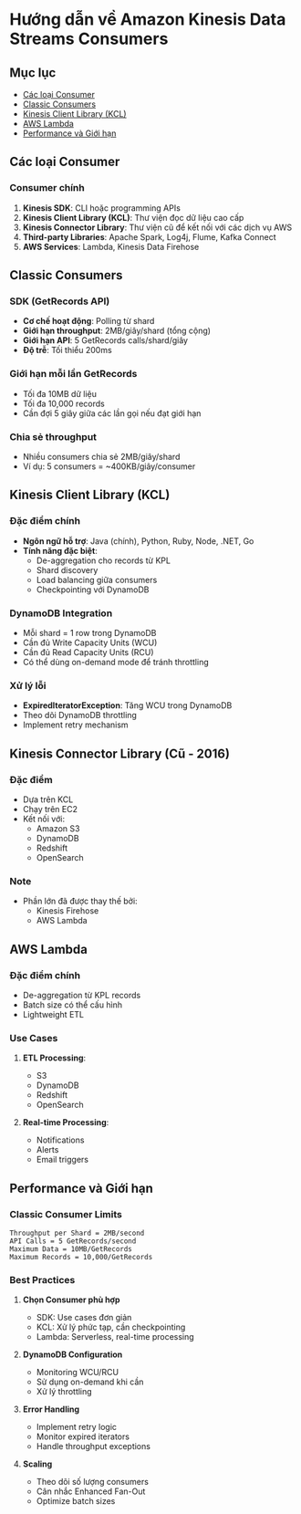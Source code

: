 # Hướng dẫn về Amazon Kinesis Data Streams Consumers

## Mục lục
- [Các loại Consumer](#các-loại-consumer)
- [Classic Consumers](#classic-consumers)
- [Kinesis Client Library (KCL)](#kinesis-client-library-kcl)
- [AWS Lambda](#aws-lambda)
- [Performance và Giới hạn](#performance-và-giới-hạn)

## Các loại Consumer

### Consumer chính
1. **Kinesis SDK**: CLI hoặc programming APIs
2. **Kinesis Client Library (KCL)**: Thư viện đọc dữ liệu cao cấp
3. **Kinesis Connector Library**: Thư viện cũ để kết nối với các dịch vụ AWS
4. **Third-party Libraries**: Apache Spark, Log4j, Flume, Kafka Connect
5. **AWS Services**: Lambda, Kinesis Data Firehose

## Classic Consumers

### SDK (GetRecords API)
- **Cơ chế hoạt động**: Polling từ shard
- **Giới hạn throughput**: 2MB/giây/shard (tổng cộng)
- **Giới hạn API**: 5 GetRecords calls/shard/giây
- **Độ trễ**: Tối thiểu 200ms

### Giới hạn mỗi lần GetRecords
- Tối đa 10MB dữ liệu
- Tối đa 10,000 records
- Cần đợi 5 giây giữa các lần gọi nếu đạt giới hạn 

### Chia sẻ throughput
- Nhiều consumers chia sẻ 2MB/giây/shard
- Ví dụ: 5 consumers = ~400KB/giây/consumer

## Kinesis Client Library (KCL)

### Đặc điểm chính
- **Ngôn ngữ hỗ trợ**: Java (chính), Python, Ruby, Node, .NET, Go
- **Tính năng đặc biệt**:
  - De-aggregation cho records từ KPL
  - Shard discovery
  - Load balancing giữa consumers
  - Checkpointing với DynamoDB

### DynamoDB Integration
- Mỗi shard = 1 row trong DynamoDB
- Cần đủ Write Capacity Units (WCU)
- Cần đủ Read Capacity Units (RCU)
- Có thể dùng on-demand mode để tránh throttling

### Xử lý lỗi
- **ExpiredIteratorException**: Tăng WCU trong DynamoDB
- Theo dõi DynamoDB throttling
- Implement retry mechanism

## Kinesis Connector Library (Cũ - 2016)

### Đặc điểm
- Dựa trên KCL
- Chạy trên EC2
- Kết nối với:
  - Amazon S3
  - DynamoDB
  - Redshift
  - OpenSearch

### Note
- Phần lớn đã được thay thế bởi:
  - Kinesis Firehose
  - AWS Lambda

## AWS Lambda

### Đặc điểm chính
- De-aggregation từ KPL records
- Batch size có thể cấu hình
- Lightweight ETL

### Use Cases
1. **ETL Processing**:
   - S3
   - DynamoDB
   - Redshift
   - OpenSearch

2. **Real-time Processing**:
   - Notifications
   - Alerts
   - Email triggers

## Performance và Giới hạn

### Classic Consumer Limits
```
Throughput per Shard = 2MB/second
API Calls = 5 GetRecords/second
Maximum Data = 10MB/GetRecords
Maximum Records = 10,000/GetRecords
```

### Best Practices
1. **Chọn Consumer phù hợp**
   - SDK: Use cases đơn giản
   - KCL: Xử lý phức tạp, cần checkpointing
   - Lambda: Serverless, real-time processing

2. **DynamoDB Configuration**
   - Monitoring WCU/RCU
   - Sử dụng on-demand khi cần
   - Xử lý throttling

3. **Error Handling**
   - Implement retry logic
   - Monitor expired iterators
   - Handle throughput exceptions

4. **Scaling**
   - Theo dõi số lượng consumers
   - Cân nhắc Enhanced Fan-Out
   - Optimize batch sizes